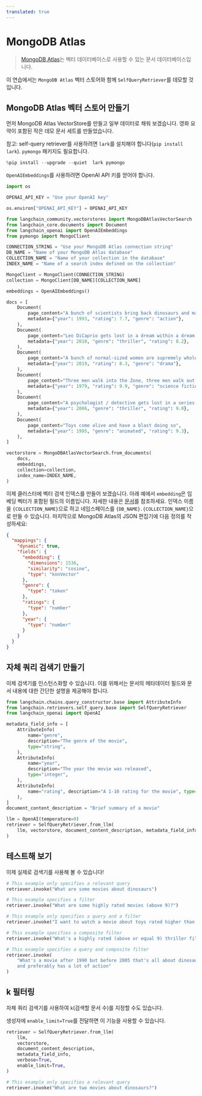 ```yaml
---
translated: true
---
```


# MongoDB Atlas

>[MongoDB Atlas](https://www.mongodb.com/)는 벡터 데이터베이스로 사용할 수 있는 문서 데이터베이스입니다.

이 연습에서는 `MongoDB Atlas` 벡터 스토어와 함께 `SelfQueryRetriever`를 데모할 것입니다.

## MongoDB Atlas 벡터 스토어 만들기

먼저 MongoDB Atlas VectorStore를 만들고 일부 데이터로 채워 보겠습니다. 영화 요약이 포함된 작은 데모 문서 세트를 만들었습니다.

참고: self-query retriever를 사용하려면 `lark`를 설치해야 합니다(`pip install lark`). `pymongo` 패키지도 필요합니다.

```python
%pip install --upgrade --quiet  lark pymongo
```

`OpenAIEmbeddings`를 사용하려면 OpenAI API 키를 얻어야 합니다.

```python
import os

OPENAI_API_KEY = "Use your OpenAI key"

os.environ["OPENAI_API_KEY"] = OPENAI_API_KEY
```

```python
from langchain_community.vectorstores import MongoDBAtlasVectorSearch
from langchain_core.documents import Document
from langchain_openai import OpenAIEmbeddings
from pymongo import MongoClient

CONNECTION_STRING = "Use your MongoDB Atlas connection string"
DB_NAME = "Name of your MongoDB Atlas database"
COLLECTION_NAME = "Name of your collection in the database"
INDEX_NAME = "Name of a search index defined on the collection"

MongoClient = MongoClient(CONNECTION_STRING)
collection = MongoClient[DB_NAME][COLLECTION_NAME]

embeddings = OpenAIEmbeddings()
```

```python
docs = [
    Document(
        page_content="A bunch of scientists bring back dinosaurs and mayhem breaks loose",
        metadata={"year": 1993, "rating": 7.7, "genre": "action"},
    ),
    Document(
        page_content="Leo DiCaprio gets lost in a dream within a dream within a dream within a ...",
        metadata={"year": 2010, "genre": "thriller", "rating": 8.2},
    ),
    Document(
        page_content="A bunch of normal-sized women are supremely wholesome and some men pine after them",
        metadata={"year": 2019, "rating": 8.3, "genre": "drama"},
    ),
    Document(
        page_content="Three men walk into the Zone, three men walk out of the Zone",
        metadata={"year": 1979, "rating": 9.9, "genre": "science fiction"},
    ),
    Document(
        page_content="A psychologist / detective gets lost in a series of dreams within dreams within dreams and Inception reused the idea",
        metadata={"year": 2006, "genre": "thriller", "rating": 9.0},
    ),
    Document(
        page_content="Toys come alive and have a blast doing so",
        metadata={"year": 1995, "genre": "animated", "rating": 9.3},
    ),
]

vectorstore = MongoDBAtlasVectorSearch.from_documents(
    docs,
    embeddings,
    collection=collection,
    index_name=INDEX_NAME,
)
```

이제 클러스터에 벡터 검색 인덱스를 만들어 보겠습니다. 아래 예에서 `embedding`은 임베딩 벡터가 포함된 필드의 이름입니다. 자세한 내용은 [문서](https://www.mongodb.com/docs/atlas/atlas-search/field-types/knn-vector)를 참조하세요.
인덱스 이름을 `{COLLECTION_NAME}`으로 하고 네임스페이스를 `{DB_NAME}.{COLLECTION_NAME}`으로 만들 수 있습니다. 마지막으로 MongoDB Atlas의 JSON 편집기에 다음 정의를 작성하세요:

```json
{
  "mappings": {
    "dynamic": true,
    "fields": {
      "embedding": {
        "dimensions": 1536,
        "similarity": "cosine",
        "type": "knnVector"
      },
      "genre": {
        "type": "token"
      },
      "ratings": {
        "type": "number"
      },
      "year": {
        "type": "number"
      }
    }
  }
}
```

## 자체 쿼리 검색기 만들기

이제 검색기를 인스턴스화할 수 있습니다. 이를 위해서는 문서의 메타데이터 필드와 문서 내용에 대한 간단한 설명을 제공해야 합니다.

```python
from langchain.chains.query_constructor.base import AttributeInfo
from langchain.retrievers.self_query.base import SelfQueryRetriever
from langchain_openai import OpenAI

metadata_field_info = [
    AttributeInfo(
        name="genre",
        description="The genre of the movie",
        type="string",
    ),
    AttributeInfo(
        name="year",
        description="The year the movie was released",
        type="integer",
    ),
    AttributeInfo(
        name="rating", description="A 1-10 rating for the movie", type="float"
    ),
]
document_content_description = "Brief summary of a movie"
```

```python
llm = OpenAI(temperature=0)
retriever = SelfQueryRetriever.from_llm(
    llm, vectorstore, document_content_description, metadata_field_info, verbose=True
)
```

## 테스트해 보기

이제 실제로 검색기를 사용해 볼 수 있습니다!

```python
# This example only specifies a relevant query
retriever.invoke("What are some movies about dinosaurs")
```

```python
# This example specifies a filter
retriever.invoke("What are some highly rated movies (above 9)?")
```

```python
# This example only specifies a query and a filter
retriever.invoke("I want to watch a movie about toys rated higher than 9")
```

```python
# This example specifies a composite filter
retriever.invoke("What's a highly rated (above or equal 9) thriller film?")
```

```python
# This example specifies a query and composite filter
retriever.invoke(
    "What's a movie after 1990 but before 2005 that's all about dinosaurs, \
    and preferably has a lot of action"
)
```

## k 필터링

자체 쿼리 검색기를 사용하여 `k`(검색할 문서 수)를 지정할 수도 있습니다.

생성자에 `enable_limit=True`를 전달하면 이 기능을 사용할 수 있습니다.

```python
retriever = SelfQueryRetriever.from_llm(
    llm,
    vectorstore,
    document_content_description,
    metadata_field_info,
    verbose=True,
    enable_limit=True,
)
```

```python
# This example only specifies a relevant query
retriever.invoke("What are two movies about dinosaurs?")
```
